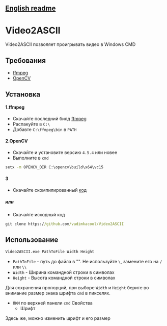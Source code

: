 ## [English readme](README.md)

# Video2ASCII


Video2ASCII позволяет проигрывать видео в Windows CMD

## Требования
- [ffmpeg](https://www.gyan.dev/ffmpeg/builds/)
- [OpenCV](https://opencv.org/releases/)
## Установка


#### 1.ffmpeg
 - Скачайте последний билд [ffmpeg](https://www.gyan.dev/ffmpeg/builds/)
 - Распакуйте в `C:\`
 - Добавте `C:\ffmpeg\bin` в `PATH`

#### 2.OpenCV
- Скачайте и установите версию `4.5.4` или новее
- Выполните в `cmd`
```cmd
setx -m OPENCV_DIR C:\opencv\build\x64\vc15
```

#### 3
- Скачайте скомпилированный [код](https://github.com/vadimkacool/Video2ASCII/releases/latest)

##### или

- Скачайте исходный код
```cmd
git clone https://github.com/vadimkacool/Video2ASCII
```

## Использование

```cmd
Video2ASCII.exe PathToFile Width Height
```
- `PathToFile` - путь до файла в "". Не используйте `\`, замените его на `/` или `\\`
- `Width` - Ширина командной строки в символах
- `Height` - Высота командной строки в символах

Для сохранения пропорций, при выборе `Width` и `Height` берите во внимание размер знака шрифта `cmd` в пикселях.

- `ПКМ` по верхней панели `cmd` Свойства 
  - Шрифт


Здесь же, можно изменить шрифт и его размер
